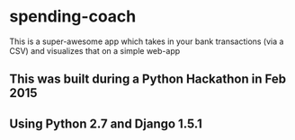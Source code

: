 # spending-coach

This is a super-awesome app which takes in your bank transactions (via a CSV) and visualizes that on a simple web-app

## This was built during a Python Hackathon in Feb 2015

## Using Python 2.7 and Django 1.5.1

